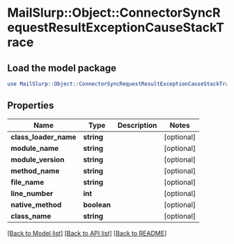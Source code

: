 # MailSlurp::Object::ConnectorSyncRequestResultExceptionCauseStackTrace

## Load the model package
```perl
use MailSlurp::Object::ConnectorSyncRequestResultExceptionCauseStackTrace;
```

## Properties
Name | Type | Description | Notes
------------ | ------------- | ------------- | -------------
**class_loader_name** | **string** |  | [optional] 
**module_name** | **string** |  | [optional] 
**module_version** | **string** |  | [optional] 
**method_name** | **string** |  | [optional] 
**file_name** | **string** |  | [optional] 
**line_number** | **int** |  | [optional] 
**native_method** | **boolean** |  | [optional] 
**class_name** | **string** |  | [optional] 

[[Back to Model list]](../README#documentation-for-models) [[Back to API list]](../README#documentation-for-api-endpoints) [[Back to README]](../README)


